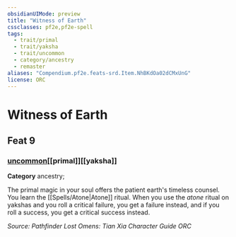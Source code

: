 ```yaml
---
obsidianUIMode: preview
title: "Witness of Earth"
cssclasses: pf2e,pf2e-spell
tags:
  - trait/primal
  - trait/yaksha
  - trait/uncommon
  - category/ancestry
  - remaster
aliases: "Compendium.pf2e.feats-srd.Item.NhBKdOa02dCMxUnG"
license: ORC
---
```

# Witness of Earth
## Feat 9
### [uncommon](uncommon "Uncommon Rarity Trait")[[primal]][[yaksha]]

**Category** ancestry; 




The primal magic in your soul offers the patient earth's timeless counsel. You learn the [[Spells/Atone|Atone]] ritual. When you use the _atone_ ritual on yakshas and you roll a critical failure, you get a failure instead, and if you roll a success, you get a critical success instead.

*Source: Pathfinder Lost Omens: Tian Xia Character Guide*
*ORC*